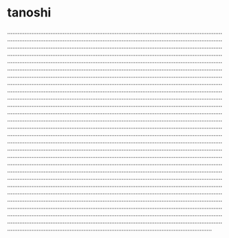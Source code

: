 # tanoshi
..........................................................................................................................................................................................................................................................................................................................................................................................................................................................................................................................................................................................................................................................................................................................................................................................................................................................................................................................................................................................................................................................................................................................................................................................................................................................................................................................................................................................................................................................................................................................................................................................................................................................................................................................................................................................................................................................................................................................................................................................................................................................................................................................................................................................................................................................................................................................................................................................................................................................................................................................................................................................................................................................................................................................................................................................................................................................................................................................................................................................................................................................................................................................................................................................................................................................................................................................................................................................................................................................................................................................................................................................................